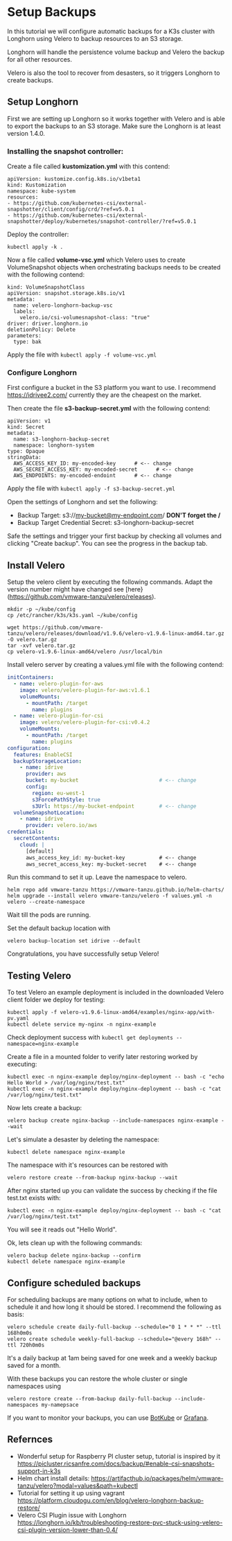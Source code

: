 # Setup Backups
In this tutorial we will configure automatic backups for a K3s cluster with Longhorn using Velero to backup resources to an S3 storage.

Longhorn will handle the persistence volume backup and Velero the backup for all other resources.

Velero is also the tool to recover from desasters, so it triggers Longhorn to create backups.

## Setup Longhorn
First we are setting up Longhorn so it works together with Velero and is able to export the backups to an S3 storage.
Make sure the Longhorn is at least version 1.4.0.

### Installing the snapshot controller:

Create a file called **kustomization.yml** with this contend:

```
apiVersion: kustomize.config.k8s.io/v1beta1
kind: Kustomization
namespace: kube-system
resources:
- https://github.com/kubernetes-csi/external-snapshotter/client/config/crd/?ref=v5.0.1
- https://github.com/kubernetes-csi/external-snapshotter/deploy/kubernetes/snapshot-controller/?ref=v5.0.1
```

Deploy the controller:
```
kubectl apply -k .
```

Now a file called **volume-vsc.yml** which Velero uses to create VolumeSnapshot objects when orchestrating backups needs to be created with the following contend:

```
kind: VolumeSnapshotClass
apiVersion: snapshot.storage.k8s.io/v1
metadata:
  name: velero-longhorn-backup-vsc
  labels:
    velero.io/csi-volumesnapshot-class: "true"
driver: driver.longhorn.io
deletionPolicy: Delete
parameters:
  type: bak
```

Apply the file with ```kubectl apply -f volume-vsc.yml```

### Configure Longhorn

First configure a bucket in the S3 platform you want to use. I recommend https://idrivee2.com/ currently they are the cheapest on the market.

Then create the file **s3-backup-secret.yml** with the following contend:

```
apiVersion: v1
kind: Secret
metadata:
  name: s3-longhorn-backup-secret
  namespace: longhorn-system
type: Opaque
stringData:
  AWS_ACCESS_KEY_ID: my-encoded-key      # <-- change
  AWS_SECRET_ACCESS_KEY: my-encoded-secret      # <-- change
  AWS_ENDPOINTS: my-encoded-endoint      # <-- change
```

Apply the file with ```kubectl apply -f s3-backup-secret.yml```

Open the settings of Longhorn and set the following:
* Backup Target: s3://my-bucket@my-endpoint.com/  **DON'T forget the /**
* Backup Target Credential Secret: s3-longhorn-backup-secret

Safe the settings and trigger your first backup by checking all volumes and clicking "Create backup". 
You can see the progress in the backup tab.

## Install Velero

Setup the velero client by executing the following commands. Adapt the version number might have changed see [here}(https://github.com/vmware-tanzu/velero/releases).

```
mkdir -p ~/kube/config
cp /etc/rancher/k3s/k3s.yaml ~/kube/config

wget https://github.com/vmware-tanzu/velero/releases/download/v1.9.6/velero-v1.9.6-linux-amd64.tar.gz -O velero.tar.gz
tar -xvf velero.tar.gz
cp velero-v1.9.6-linux-amd64/velero /usr/local/bin
```

Install velero server by creating a values.yml file with the following contend:

```yaml
initContainers:
  - name: velero-plugin-for-aws
    image: velero/velero-plugin-for-aws:v1.6.1
    volumeMounts:
      - mountPath: /target
        name: plugins
  - name: velero-plugin-for-csi
    image: velero/velero-plugin-for-csi:v0.4.2
    volumeMounts:
      - mountPath: /target
        name: plugins
configuration:
  features: EnableCSI
  backupStorageLocation:
    - name: idrive
      provider: aws
      bucket: my-bucket                          # <-- change
      config:
        region: eu-west-1
        s3ForcePathStyle: true
        s3Url: https://my-bucket-endpoint        # <-- change
  volumeSnapshotLocation:
    - name: idrive
      provider: velero.io/aws
credentials:
  secretContents:
    cloud: |
      [default]
      aws_access_key_id: my-bucket-key           # <-- change
      aws_secret_access_key: my-bucket-secret    # <-- change
```

Run this command to set it up. Leave the namespace to velero.
```
helm repo add vmware-tanzu https://vmware-tanzu.github.io/helm-charts/
helm upgrade --install velero vmware-tanzu/velero -f values.yml -n velero --create-namespace
```

Wait till the pods are running.

Set the default backup location with
```
velero backup-location set idrive --default
```

Congratulations, you have successfully setup Velero!

## Testing Velero

To test Velero an example deployment is included in the downloaded Velero client folder we deploy for testing:

```
kubectl apply -f velero-v1.9.6-linux-amd64/examples/nginx-app/with-pv.yaml
kubectl delete service my-nginx -n nginx-example
```

Check deployment success with ```kubectl get deployments --namespace=nginx-example```

Create a file in a mounted folder to verify later restoring worked by executing:
```
kubectl exec -n nginx-example deploy/nginx-deployment -- bash -c "echo Hello World > /var/log/nginx/test.txt"
kubectl exec -n nginx-example deploy/nginx-deployment -- bash -c "cat /var/log/nginx/test.txt"
```

Now lets create a backup:
```
velero backup create nginx-backup --include-namespaces nginx-example --wait
```

Let's simulate a desaster by deleting the namespace: 
```
kubectl delete namespace nginx-example
```

The namespace with it's resources can be restored with
```
velero restore create --from-backup nginx-backup --wait
```

After nginx started up you can validate the success by checking if the file test.txt exists with:
```
kubectl exec -n nginx-example deploy/nginx-deployment -- bash -c "cat /var/log/nginx/test.txt"
```
You will see it reads out "Hello World".

Ok, lets clean up with the following commands:
```
velero backup delete nginx-backup --confirm
kubectl delete namespace nginx-example
```

## Configure scheduled backups
For scheduling backups are many options on what to include, when to schedule it and how long it should be stored. 
I recommend the following as basis:
```
velero schedule create daily-full-backup --schedule="0 1 * * *" --ttl 168h0m0s
velero create schedule weekly-full-backup --schedule="@every 168h" --ttl 720h0m0s
```
It's a daily backup at 1am being saved for one week and a weekly backup saved for a month.

With these backups you can restore the whole cluster or single namespaces using
```
velero restore create --from-backup daily-full-backup --include-namespaces my-namepsace
```

If you want to monitor your backups, you can use [BotKube](https://docs.botkube.io) or [Grafana](https://www.qloudx.com/monitoring-velero-kubernetes-backups-automated-alerting-for-backup-failures/).

## Refernces
* Wonderful setup for Raspberry PI cluster setup, tutorial is inspired by it https://picluster.ricsanfre.com/docs/backup/#enable-csi-snapshots-support-in-k3s
* Helm chart install details: https://artifacthub.io/packages/helm/vmware-tanzu/velero?modal=values&path=kubectl
* Tutorial for setting it up using vagrant https://platform.cloudogu.com/en/blog/velero-longhorn-backup-restore/
* Velero CSI Plugin issue with Longhorn https://longhorn.io/kb/troubleshooting-restore-pvc-stuck-using-velero-csi-plugin-version-lower-than-0.4/

